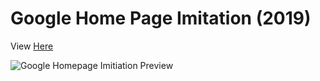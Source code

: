 
# Google Home Page Imitation (2019)

<p>View  <a target="_blank" href="https://imthatalex-google-homepage.netlify.app">Here</a></p>

![Google Homepage Imitiation Preview](https://i.imgur.com/nfY7XeH.png)








